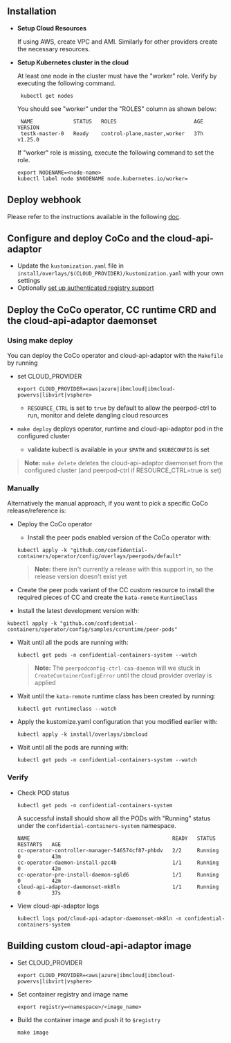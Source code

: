 ## Installation

* **Setup Cloud Resources**

  If using AWS, create VPC and AMI. Similarly for other providers create the
  necessary resources.

* **Setup Kubernetes cluster in the cloud**

  At least one node in the cluster must have the "worker" role.
  Verify by executing the following command.
  ```
   kubectl get nodes
  ```
  You should see "worker" under the "ROLES" column as shown below:
  ```
   NAME             STATUS   ROLES                         AGE   VERSION
   testk-master-0   Ready    control-plane,master,worker   37h   v1.25.0
  ```

  If "worker" role is missing, execute the following command to set the role.

    ```
    export NODENAME=<node-name>
    kubectl label node $NODENAME node.kubernetes.io/worker=
    ```

## Deploy webhook

   Please refer to the instructions available in the following [doc](../../webhook/docs/INSTALL.md).

## Configure and deploy CoCo and the cloud-api-adaptor

- Update the `kustomization.yaml` file in `install/overlays/$(CLOUD_PROVIDER)/kustomization.yaml` with your own settings
- Optionally [set up authenticated registry support](../docs/registries-authentication.md)

## Deploy the CoCo operator, CC runtime CRD and the cloud-api-adaptor daemonset

### Using make deploy

You can deploy the CoCo operator and cloud-api-adaptor with the `Makefile` by running
* set CLOUD_PROVIDER
    ```
    export CLOUD_PROVIDER=<aws|azure|ibmcloud|ibmcloud-powervs|libvirt|vsphere>
    ```
    * `RESOURCE_CTRL` is set to `true` by default to allow the peerpod-ctrl to run, monitor and delete dangling cloud resources

* `make deploy` deploys operator, runtime and cloud-api-adaptor pod in the configured cluster
    * validate kubectl is available in your `$PATH` and `$KUBECONFIG` is set

> **Note:** `make delete` deletes the cloud-api-adaptor daemonset from the configured cluster (and peerpod-ctrl if RESOURCE_CTRL=true is set)

### Manually

Alternatively the manual approach, if you want to pick a specific CoCo release/reference is:

- Deploy the CoCo operator

  - Install the peer pods enabled version of the CoCo operator with:
  ```
  kubectl apply -k "github.com/confidential-containers/operator/config/overlays/peerpods/default"
  ```
  > **Note:** there isn't currently a release with this support in, so the release version doesn't exist yet

- Create the peer pods variant of the CC custom resource to install the required pieces of CC and create the `kata-remote` `RuntimeClass`
<!--
  TODO - when we have a release that works with `main` kata payload (0.9.0), we can uncomment this
  - Again, either deploy a release version of the Confidential Containers peer pod customer resource with, by running the following command where `<RELEASE_VERSION>` needs to be substituted with the desired [release tag](https://github.com/confidential-containers/operator/tags):
  > **Note:** the release version needs to be `v0.9.0` or after
  ```
  export RELEASE_VERSION=<RELEASE_VERSION>
  kubectl apply -k github.com/confidential-containers/operator/config/samples/ccruntime/peer-pods?ref=<RELEASE_VERSION>
  ```
-->
  - <!-- Alternatively i-->Install the latest development version with:
  ```
  kubectl apply -k "github.com/confidential-containers/operator/config/samples/ccruntime/peer-pods"
  ```
- Wait until all the pods are running with:
  ```
  kubectl get pods -n confidential-containers-system --watch
  ```
  > **Note:** The `peerpodconfig-ctrl-caa-daemon` will we stuck in `CreateContainerConfigError` until the cloud provider overlay is applied

- Wait until the `kata-remote` runtime class has been created by running:
  ```
  kubectl get runtimeclass --watch
  ```

- Apply the kustomize.yaml configuration that you modified earlier with:
  ```
  kubectl apply -k install/overlays/ibmcloud
  ```
- Wait until all the pods are running with:
  ```
  kubectl get pods -n confidential-containers-system --watch
  ```
### Verify

* Check POD status

    ```
    kubectl get pods -n confidential-containers-system
    ```
  A successful install should show all the PODs with "Running" status under the `confidential-containers-system`
  namespace.

    ```
    NAME                                              READY   STATUS    RESTARTS   AGE
    cc-operator-controller-manager-546574cf87-phbdv   2/2     Running   0          43m
    cc-operator-daemon-install-pzc4b                  1/1     Running   0          42m
    cc-operator-pre-install-daemon-sgld6              1/1     Running   0          42m
    cloud-api-adaptor-daemonset-mk8ln                 1/1     Running   0          37s
    ```

* View cloud-api-adaptor logs

    ```
    kubectl logs pod/cloud-api-adaptor-daemonset-mk8ln -n confidential-containers-system
    ```

## Building custom cloud-api-adaptor image

* Set CLOUD_PROVIDER
    ```
    export CLOUD_PROVIDER=<aws|azure|ibmcloud|ibmcloud-powervs|libvirt|vsphere>
    ```

* Set container registry and image name
    ```
    export registry=<namespace>/<image_name>
    ```

* Build the container image and push it to `$registry`
   ```
   make image
   ```
